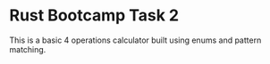 # Rust Bootcamp Task 2
This is a basic 4 operations calculator built using enums and pattern matching.